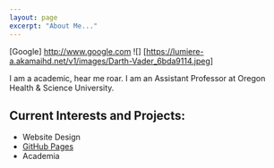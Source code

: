```yaml
---
layout: page
excerpt: "About Me..."
---
```

[Google] http://www.google.com
![] [https://lumiere-a.akamaihd.net/v1/images/Darth-Vader_6bda9114.jpeg]


I am a academic, hear me roar. I am an Assistant Professor at Oregon Health & Science University.

## Current Interests and Projects:

- Website Design
- [GitHub Pages](http://btran591.github.io)
- Academia
